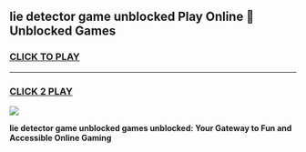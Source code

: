 
## lie detector game unblocked Play Online 👋 Unblocked Games
<h3>
<a href="https://premium.freeplayer.one?title=lie_detector_game_unblocked&ref=19F">CLICK TO PLAY</a></h3>
<hr>

<h3>
<a href="https://premium.freeplayer.one?title=lie_detector_game_unblocked&ref=19F">CLICK 2 PLAY</a>
  
</h3>

<a href="https://premium.freeplayer.one?title=lie_detector_game_unblocked&ref=19F"><img src="https://clearcache.store/games.png"></a>


**lie detector game unblocked games unblocked: Your Gateway to Fun and Accessible Online Gaming**
